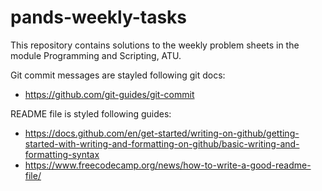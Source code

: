 # pands-weekly-tasks

This repository contains solutions to the weekly problem sheets in the module Programming and Scripting, ATU.

Git commit messages are stayled following git docs: 
- https://github.com/git-guides/git-commit

README file is styled following guides: 
- https://docs.github.com/en/get-started/writing-on-github/getting-started-with-writing-and-formatting-on-github/basic-writing-and-formatting-syntax
- https://www.freecodecamp.org/news/how-to-write-a-good-readme-file/